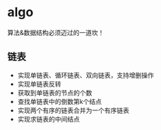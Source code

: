 # algo

 算法&数据结构必须迈过的一道坎！

 
**链表**
---------
- 实现单链表、循环链表、双向链表，支持增删操作
- 实现单链表反转
- 获取到单链表的节点的个数
- 查找单链表中的倒数第k个结点
- 实现两个有序的链表合并为一个有序链表
- 实现求链表的中间结点
